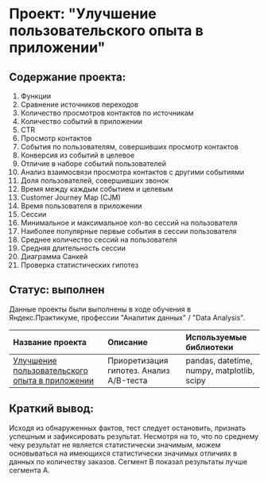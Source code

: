 # Проект: "Улучшение пользовательского опыта в приложении"
## Содержание проекта:
1. Функции
2. Сравнение источников переходов
3. Количество просмотров контактов по источникам
4. Количество событий в приложении
5. CTR
6. Просмотр контактов
7. События по пользователям, совершивших просмотр контактов
8. Конверсия из событий в целевое
9. Отличие в наборе событий пользователей
10. Анализ взаимосвязи просмотра контактов с другими событиями
11. Доля пользователей, совершивших звонок
12. Время между каждым событием и целевым
13. Customer Journey Map (CJM)
14. Время пользователя в приложении
15. Сессии
16. Минимальное и максимальное кол-во сессий на пользователя
17. Наиболее популярные первые события в сессии пользователя
18. Среднее количество сессий на пользователя
19. Средняя длительность сессии
20. Диаграмма Санкей
21. Проверка статистических гипотез

## Статус: выполнен
    
Данные проекты были выполнены в ходе обучения в Яндекс.Практикуме, профессии "Аналитик данных" / "Data Analysis".

| Название проекта | Описание | Используемые библиотеки | 
| :---------------------- | :---------------------- | :---------------------- |
| [Улучшение пользовательского опыта в приложении](https://github.com/vindsa/data_analysis/tree/main/ab_tests) | Приоретизация гипотез. Анализ A/B-теста | pandas, datetime, numpy, matplotlib, scipy

## Краткий вывод: 
Исходя из обнаруженных фактов, тест следует остановить, признать успешным и зафиксировать результат. Несмотря на то, что по среднему чеку результат не является статистически значимым, можем основываться на имеющихся статистически значимых отличиях в данных по количеству заказов. Сегмент B показал результаты лучше сегмента A.
